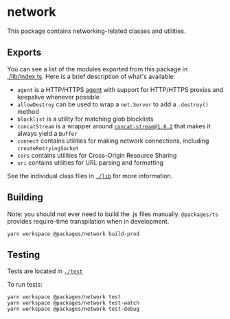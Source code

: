 # network

This package contains networking-related classes and utilities.

## Exports

You can see a list of the modules exported from this package in [./lib/index.ts](./lib/index.ts). Here is a brief description of what's available:

* `agent` is a HTTP/HTTPS [agent][1] with support for HTTP/HTTPS proxies and keepalive whenever possible
* `allowDestroy` can be used to wrap a `net.Server` to add a `.destroy()` method
* `blocklist` is a utility for matching glob blocklists
* `concatStream` is a wrapper around [`concat-stream@1.6.2`][2] that makes it always yield a `Buffer`
* `connect` contains utilities for making network connections, including `createRetryingSocket`
* `cors` contains utilities for Cross-Origin Resource Sharing
* `uri` contains utilities for URL parsing and formatting

See the individual class files in [`./lib`](./lib) for more information.

## Building

Note: you should not ever need to build the .js files manually. `@packages/ts` provides require-time transpilation when in development.

```shell
yarn workspace @packages/network build-prod
```

## Testing

Tests are located in [`./test`](./test)

To run tests:

```shell
yarn workspace @packages/network test
yarn workspace @packages/network test-watch
yarn workspace @packages/network test-debug
```

[1]: https://devdocs.io/node/http#http_class_http_agent
[2]: https://github.com/maxogden/concat-stream/tree/v1.6.2
